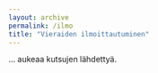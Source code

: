 ```yaml
---
layout: archive
permalink: /ilmo
title: "Vieraiden ilmoittautuminen"
---
```


... aukeaa kutsujen lähdettyä.
